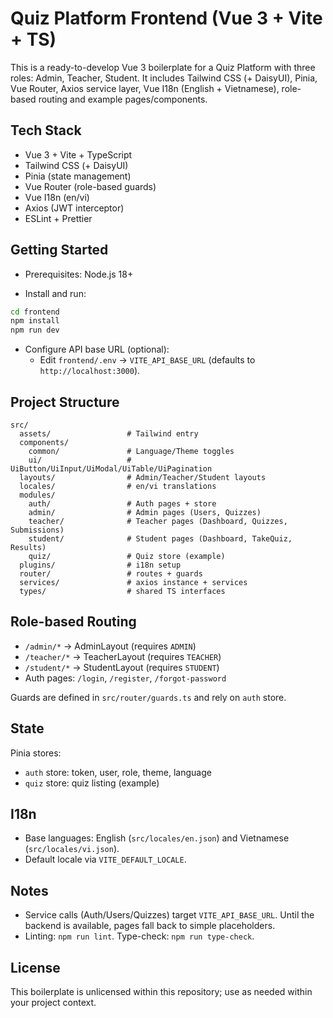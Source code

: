 # Quiz Platform Frontend (Vue 3 + Vite + TS)

This is a ready-to-develop Vue 3 boilerplate for a Quiz Platform with three roles: Admin, Teacher, Student. It includes Tailwind CSS (+ DaisyUI), Pinia, Vue Router, Axios service layer, Vue I18n (English + Vietnamese), role-based routing and example pages/components.

## Tech Stack
- Vue 3 + Vite + TypeScript
- Tailwind CSS (+ DaisyUI)
- Pinia (state management)
- Vue Router (role-based guards)
- Vue I18n (en/vi)
- Axios (JWT interceptor)
- ESLint + Prettier

## Getting Started

- Prerequisites: Node.js 18+

- Install and run:

```bash
cd frontend
npm install
npm run dev
```

- Configure API base URL (optional):
  - Edit `frontend/.env` → `VITE_API_BASE_URL` (defaults to `http://localhost:3000`).

## Project Structure

```
src/
  assets/                 # Tailwind entry
  components/
    common/               # Language/Theme toggles
    ui/                   # UiButton/UiInput/UiModal/UiTable/UiPagination
  layouts/                # Admin/Teacher/Student layouts
  locales/                # en/vi translations
  modules/
    auth/                 # Auth pages + store
    admin/                # Admin pages (Users, Quizzes)
    teacher/              # Teacher pages (Dashboard, Quizzes, Submissions)
    student/              # Student pages (Dashboard, TakeQuiz, Results)
    quiz/                 # Quiz store (example)
  plugins/                # i18n setup
  router/                 # routes + guards
  services/               # axios instance + services
  types/                  # shared TS interfaces
```

## Role-based Routing
- `/admin/*` → AdminLayout (requires `ADMIN`)
- `/teacher/*` → TeacherLayout (requires `TEACHER`)
- `/student/*` → StudentLayout (requires `STUDENT`)
- Auth pages: `/login`, `/register`, `/forgot-password`

Guards are defined in `src/router/guards.ts` and rely on `auth` store.

## State
Pinia stores:
- `auth` store: token, user, role, theme, language
- `quiz` store: quiz listing (example)

## I18n
- Base languages: English (`src/locales/en.json`) and Vietnamese (`src/locales/vi.json`).
- Default locale via `VITE_DEFAULT_LOCALE`.

## Notes
- Service calls (Auth/Users/Quizzes) target `VITE_API_BASE_URL`. Until the backend is available, pages fall back to simple placeholders.
- Linting: `npm run lint`. Type-check: `npm run type-check`.

## License
This boilerplate is unlicensed within this repository; use as needed within your project context.
